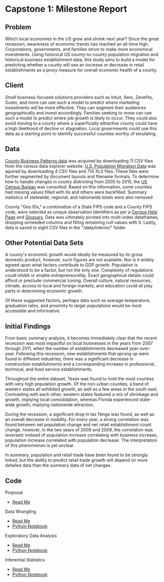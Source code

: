 # Capstone 1: Milestone Report

## Problem

Which local economies in the US grow and shrink next year? Since the great recession, awareness of economic trends has reached an all-time high. Corporations, governments, and families strive to make more economical investments. Using historical US county-to-county population migration and historical business establishment data, this study aims to build a model for predicting whether a county will see an increase or decrease in retail establishments as a proxy measure for overall economic health of a county.

## Client

Small business-focused solutions providers such as Intuit, Xero, Zenefits, Gusto, and more can use such a model to predict where marketing investments will be more effective. They can segment their audiences geographically and invest accordingly. Families seeking to move can use such a model to predict where job growth is likely to occur. They could also avoid moving to a county where a superficially attractive county could have a high likelihood of decline or stagnation. Local governments could use this data as a starting point to identify successful counties worthy of emulating.

## Data

[County Business Patterns data](https://www.census.gov/data/tables/2015/econ/cbp/us-states-counties-pr-island-areas.html) was acquired by downloading 11 CSV files from the census data explorer website. [U.S. Population Migration Data](https://www.irs.gov/statistics/soi-tax-stats-migration-data) was aquired by downloading 4 CSV files and 714 XLS files. These files were further segmented by document layouts and filename formats. To determine how to handle changes in county districting from 2005 to 2015, the [US Census Bureau](https://www.census.gov/geo/reference/county-changes.html) was consulted. Based on this information, some counties had missing values filled with 0s and others were backfilled. Summary statistics of statewide, regional, and nationwide totals were also removed

County "Geo IDs," a combination of a State FIPS code and a County FIPS code, were selected as unique observation identifiers as per a [Census Help Page](https://www.census.gov/geo/reference/geoidentifiers.html) and [Glossary](https://www.census.gov/programs-surveys/metro-micro/about/glossary.html). Data was ultimately pivoted into multi-index dataframes, dropping unneeded columns and filling remaining null values with 0. Lastly, data is saved to eight CSV files in the "/data/interim/" folder. 

## Other Potential Data Sets

A county's economic growth would ideally be measured by its gross domestic product, however, such figures are not available. Nor is it widely agreed upon what factors contribute to GDP growth. Population is understood to be a factor, but not the only one. Complexity of regulations could inhibit or enable entrepreneurship. Exact geographical details could afford or preclude commercial zoning. Overall culture, natural resources, climate, access to local and foreign markets, and education could all play parts in determining economic growth. 

Of these suggested factors, perhaps data such as average temperature, graduation rates, and proximity to larger populations would be most accessible and informative.


## Initial Findings

From basic summary analysis, it becomes immediately clear that the recent recession was most impactful on local businesses in the years from 2007 through 2011, when the number of establishments decreased year-over-year. Following this recession, new establishments that sprung up were found in different industries; there was a significant decrease in construction establishments and a corresponding increase in professional, technical, and food service establishments.

Throughout the entire dataset, Texas was found to hold the most counties with very high population growth. Of the non-urban counties, a band of western states all exhibited growth, as well as a few areas in the south east. Contrasting with each other, western states featured a mix of shrinkage and growth, implying local consolidation, whereas Florida experienced state-wide growth, implying nationwide attraction.

During the recession, a significant drop in tax filings was found, as well as an overall decrease in mobility. For every year, a strong correlation was found between net population change and net retail establishment count change, however, in the two years of 2008 and 2009, the correlation was reversed: instead of population increase correlating with business increase, population increase correlated with population decrease. The interpretation of this phenomenon is yet unclear. 

In summary, population and retail trade have been found to be strongly linked, but the ability to predict retail trade growth will depend on more detailed data than the summary data of net changes.

## Code

Proposal
 - [Read Me](Proposal.md)

Data Wrangling
 - [Read Me](Data%20Wrangling.md)
 - [Python Notebook](Data%20Wrangling.ipynb)

Exploratory Data Analysis
 - [Read Me](Exploratory%20Data%20Analysis.md)
 - [Python Notebook](Exploratory%20Data%20Analysis.ipynb)

Inferential Statistics
 - [Read Me](Inferential%20Statistics.md)
 - [Python Notebook](Inferential%20Statistics.ipynb)